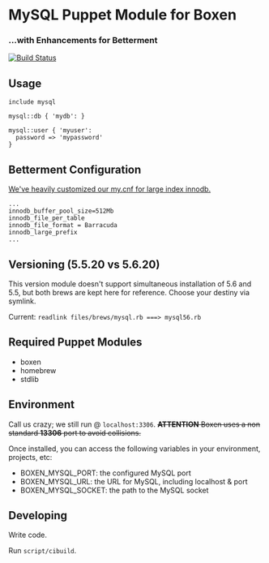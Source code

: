 # MySQL Puppet Module for Boxen
### ...with Enhancements for Betterment

[![Build Status](https://travis-ci.org/Betterment/puppet-mysql.png)](https://travis-ci.org/Betterment/puppet-mysql)

## Usage

```puppet
include mysql

mysql::db { 'mydb': }

mysql::user { 'myuser':
  password => 'mypassword'
}
```

## Betterment Configuration

[We've heavily customized our my.cnf for large index innodb.](https://github.com/Betterment/puppet-mysql/blob/master/templates/my.cnf.erb)

```
...
innodb_buffer_pool_size=512Mb
innodb_file_per_table
innodb_file_format = Barracuda
innodb_large_prefix
...
```

## Versioning (5.5.20 vs 5.6.20)

This version module doesn't support simultaneous installation of 5.6 and 5.5,
but both brews are kept here for reference. Choose your destiny via symlink.

Current: `readlink files/brews/mysql.rb ===> mysql56.rb`

## Required Puppet Modules

* boxen
* homebrew
* stdlib

## Environment

Call us crazy; we still run @ `localhost:3306`. ~~**ATTENTION** Boxen uses a non standard **13306** port to avoid collisions.~~

Once installed, you can access the following variables in your environment, projects, etc:

* BOXEN_MYSQL_PORT: the configured MySQL port
* BOXEN_MYSQL_URL: the URL for MySQL, including localhost & port
* BOXEN_MYSQL_SOCKET: the path to the MySQL socket

## Developing

Write code.

Run `script/cibuild`.
